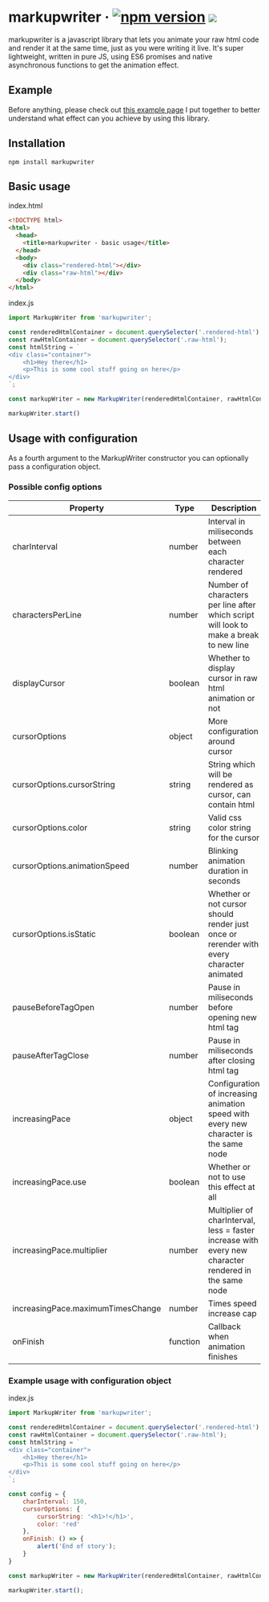 # markupwriter &middot; [![npm version](https://badge.fury.io/js/markupwriter.svg)](https://www.npmjs.com/package/markupwriter) [![](https://img.shields.io/bundlephobia/min/markupwriter)](https://www.npmjs.com/package/markupwriter)

markupwriter is a javascript library that lets you animate your raw html code and render it at the same time, just as you were writing it live. It's super lightweight, written in pure JS, using ES6 promises and native asynchronous functions to get the animation effect.

## Example

Before anything, please check out [this example page](https://piotrwawrzyn.github.io/mwexample/ "this example page") I put together to better understand what effect can you achieve by using this library.

## Installation

```
npm install markupwriter
```

## Basic usage
index.html
```html
<!DOCTYPE html>
<html>
  <head>
    <title>markupwriter - basic usage</title>
  </head>
  <body>
    <div class="rendered-html"></div>
    <div class="raw-html"></div>
  </body>
</html>
```

index.js
```javascript
import MarkupWriter from 'markupwriter';

const renderedHtmlContainer = document.querySelector('.rendered-html');
const rawHtmlContainer = document.querySelector('.raw-html');
const htmlString = `
<div class="container">
	<h1>Hey there</h1>
	<p>This is some cool stuff going on here</p>
</div>
`;

const markupWriter = new MarkupWriter(renderedHtmlContainer, rawHtmlContainer, htmlString);

markupWriter.start()
```
## Usage with configuration
As a fourth argument to the MarkupWriter constructor you can optionally pass a configuration object.

### Possible config options
|   Property   | Type |Description  | Default value
| ------------ | ------------ | ------------ | ------------ |
|  charInterval |  number | Interval in miliseconds between each character rendered  | 90  |
| charactersPerLine | number | Number of characters per line after which script will look to make a break to new line | 50
| displayCursor  |  boolean | Whether to display cursor in raw html animation or not  | true |
| cursorOptions | object | More configuration around cursor | -
| cursorOptions.cursorString | string | String which will be rendered as cursor, can contain html | &lt;span class=&quot;markupwriter-cursor&quot;&gt;&#124;&lt;/span&gt;
| cursorOptions.color | string | Valid css color string for the cursor | rgb(252, 186, 3)
| cursorOptions.animationSpeed | number | Blinking animation duration in seconds | 1
| cursorOptions.isStatic | boolean | Whether or not cursor should render just once or rerender with every character animated | false
| pauseBeforeTagOpen | number | Pause in miliseconds before opening new html tag | 500
| pauseAfterTagClose | number | Pause in miliseconds after closing html tag | 180
| increasingPace | object | Configuration of increasing animation speed with every new character is the same node | -
| increasingPace.use | boolean | Whether or not to use this effect at all | true
| increasingPace.multiplier | number | Multiplier of charInterval, less = faster increase with every new character rendered in the same node | 0.99
| increasingPace.maximumTimesChange | number | Times speed increase cap | 2.2
| onFinish | function | Callback when animation finishes | () =&gt; {}

### Example usage with configuration object

index.js
```javascript
import MarkupWriter from 'markupwriter';

const renderedHtmlContainer = document.querySelector('.rendered-html');
const rawHtmlContainer = document.querySelector('.raw-html');
const htmlString = `
<div class="container">
	<h1>Hey there</h1>
	<p>This is some cool stuff going on here</p>
</div>
`;

const config = {
	charInterval: 150,
	cursorOptions: {
		cursorString: '<h1>!</h1>',
		color: 'red'
	},
	onFinish: () => {
		alert('End of story');
	}
}

const markupWriter = new MarkupWriter(renderedHtmlContainer, rawHtmlContainer, htmlString, config);

markupWriter.start();
```
